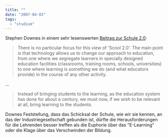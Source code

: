 ```yaml
---
title: ""
date: "2007-04-03"
tags: 
  - "studium"
---
```


Stephen Downes in einem sehr lesenswerten [Beitrag zur Schule 2.0](http://halfanhour.blogspot.com/2007/04/to-school-or-classroom-20-advocates.html "Half an Hour: To The School or Classroom 2.0 Advocates"):

> There is no particular focus for this view of 'Scool 2.0'. The main point is that technology allows us to change our approach to education, from one where we segregate learners in specially designed education facilities (classrooms, training rooms, schools, universities) to one where learning is something we do (and what educators provide) in the course of any other activity.

...

> Instead of bringing students to the learning, as the education system has done for about a century, we must now, if we wish to be relevant at all, bring learning to the students.

Downes Feststellung, dass das Schicksal der Schule, wie wir sie kennen, an das der Industriegesellschaft gebunden ist, dürfte die Herausforderungen für die Lehrenden besser treffen als die Euphorie über das "E-Learning" oder die Klage über das Verschwinden der Bildung.
